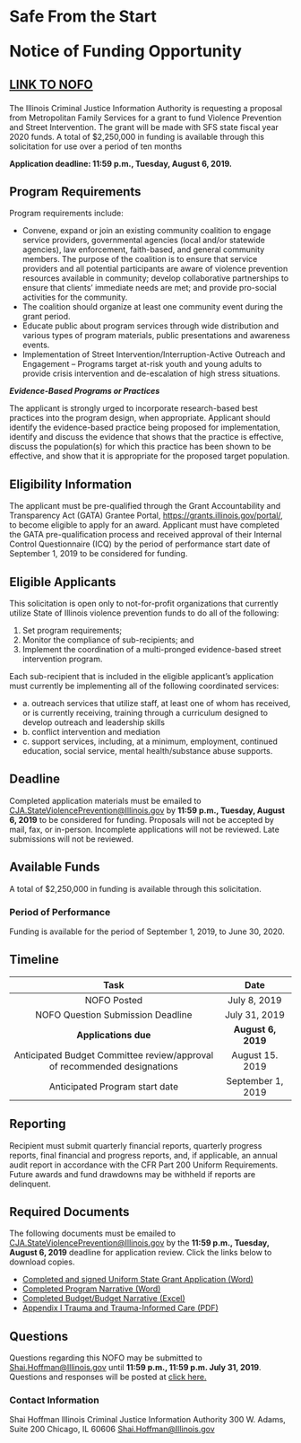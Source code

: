 # <p class="text-center">Safe From the Start<p class="text-center">Notice of Funding Opportunity
	
## <p class="text-center">[LINK TO NOFO](FY20StreetInterventionNOFO.docx)

The Illinois Criminal Justice Information Authority is requesting a proposal from Metropolitan Family Services for a grant to fund Violence Prevention and Street Intervention. The grant will be made with SFS state fiscal year 2020 funds. A total of $2,250,000 in funding is available through this solicitation for use over a period of ten months

**Application deadline: 11:59 p.m., Tuesday, August 6, 2019.**

## Program Requirements

Program requirements include:

* Convene, expand or join an existing community coalition to engage service providers, governmental agencies (local and/or statewide agencies), law enforcement, faith-based, and general community members. The purpose of the coalition is to ensure that service providers and all potential participants are aware of violence prevention resources available in community; develop collaborative partnerships to ensure that clients’ immediate needs are met; and provide pro-social activities for the community.
*	The coalition should organize at least one community event during the grant period.
*	Educate public about program services through wide distribution and various types of program materials, public presentations and awareness events.
*	Implementation of Street Intervention/Interruption-Active Outreach and Engagement – Programs target at-risk youth and young adults to provide crisis intervention and de-escalation of high stress situations. 

 _**Evidence-Based Programs or Practices**_ 

The applicant is strongly urged to incorporate research-based best practices into the program design, when appropriate. Applicant should identify the evidence-based practice being proposed for implementation, identify and discuss the evidence that shows that the practice is effective, discuss the population(s) for which this practice has been shown to be effective, and show that it is appropriate for the proposed target population.

## Eligibility Information

The applicant must be pre-qualified through the Grant Accountability and Transparency Act (GATA) Grantee Portal, https://grants.illinois.gov/portal/, to become eligible to apply for an award.  Applicant must have completed the GATA pre-qualification process and received approval of their Internal Control Questionnaire (ICQ) by the period of performance start date of September 1, 2019 to be considered for funding. 

## Eligible Applicants

This solicitation is open only to not-for-profit organizations that currently utilize State of Illinois violence prevention funds to do all of the following:
	
1.	Set program requirements;
2.	Monitor the compliance of sub-recipients; and 
3.	Implement the coordination of a multi-pronged evidence-based street intervention program. 

Each sub-recipient that is included in the eligible applicant’s application must currently be implementing all of the following coordinated services:

* a. outreach services that utilize staff, at least one of whom has received, or is currently receiving, training through a curriculum designed to develop outreach and leadership skills
* b. conflict intervention and mediation
* c. support services, including, at a minimum, employment, continued education, social service, mental health/substance abuse supports. 

## Deadline

Completed application materials must be emailed to CJA.StateViolencePrevention@Illinois.gov by **11:59 p.m., Tuesday, August 6, 2019** to be considered for funding. Proposals will not be accepted by mail, fax, or in-person. Incomplete applications will not be reviewed. Late submissions will not be reviewed.

## Available Funds

A total of $2,250,000 in funding is available through this solicitation.   

### Period of Performance

Funding is available for the period of September 1, 2019, to June 30, 2020. 

## Timeline

Task | Date
:----: | :---:
NOFO Posted | July 8, 2019
NOFO Question Submission Deadline |  July 31, 2019
**Applications due** |  **August 6, 2019**
Anticipated Budget Committee review/approval of recommended designations | August 15. 2019
Anticipated Program start date | September 1, 2019

## Reporting

Recipient must submit quarterly financial reports, quarterly progress reports, final financial and progress reports, and, if applicable, an annual audit report in accordance with the CFR Part 200 Uniform Requirements. Future awards and fund drawdowns may be withheld if reports are delinquent.

## Required Documents

The following documents must be emailed to CJA.StateViolencePrevention@Illinois.gov by the **11:59 p.m., Tuesday, August 6, 2019** deadline for application review. Click the links below to download copies.

* [Completed and signed Uniform State Grant Application (Word)](FY20StreetInterventionUniformApplication.docx) 
* [Completed Program Narrative (Word)](FY20StreetInterventionProgramNarrative.docx)
* [Completed Budget/Budget Narrative (Excel)](FY20StreetInterventionBudget.xls)
* [Appendix I Trauma and Trauma-Informed Care (PDF)](APPENDIXITraumaInformedServices.pdf)

## Questions

Questions regarding this NOFO may be submitted to Shai.Hoffman@Illinois.gov until **11:59 p.m., 11:59 p.m. July 31, 2019**. Questions and responses will be posted at [click here.](FY20StreetInterventionApplicantQuestions.docx)

### Contact Information

Shai Hoffman
Illinois Criminal Justice Information Authority
300 W. Adams, Suite 200
Chicago, IL  60606
Shai.Hoffman@Illinois.gov







